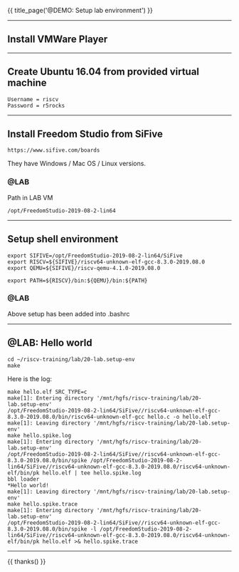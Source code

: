 {{ title_page('@DEMO: Setup lab environment') }}

---

## Install VMWare Player

---

## Create Ubuntu 16.04 from provided virtual machine

```
Username = riscv
Password = r5rocks
```

---

## Install Freedom Studio from SiFive

```
https://www.sifive.com/boards
```

They have Windows / Mac OS / Linux versions.

### @LAB

Path in LAB VM

```
/opt/FreedomStudio-2019-08-2-lin64
```

---

## Setup shell environment

```
export SIFIVE=/opt/FreedomStudio-2019-08-2-lin64/SiFive
export RISCV=${SIFIVE}/riscv64-unknown-elf-gcc-8.3.0-2019.08.0
export QEMU=${SIFIVE}/riscv-qemu-4.1.0-2019.08.0

export PATH=${RISCV}/bin:${QEMU}/bin:${PATH}
```

### @LAB

Above setup has been added into .bashrc

---

## @LAB: Hello world

```
cd ~/riscv-training/lab/20-lab.setup-env
make
```

Here is the log:

```
make hello.elf SRC_TYPE=c
make[1]: Entering directory '/mnt/hgfs/riscv-training/lab/20-lab.setup-env'
/opt/FreedomStudio-2019-08-2-lin64/SiFive//riscv64-unknown-elf-gcc-8.3.0-2019.08.0/bin/riscv64-unknown-elf-gcc hello.c -o hello.elf
make[1]: Leaving directory '/mnt/hgfs/riscv-training/lab/20-lab.setup-env'
make hello.spike.log
make[1]: Entering directory '/mnt/hgfs/riscv-training/lab/20-lab.setup-env'
/opt/FreedomStudio-2019-08-2-lin64/SiFive//riscv64-unknown-elf-gcc-8.3.0-2019.08.0/bin/spike /opt/FreedomStudio-2019-08-2-lin64/SiFive//riscv64-unknown-elf-gcc-8.3.0-2019.08.0/riscv64-unknown-elf/bin/pk hello.elf | tee hello.spike.log
bbl loader
*Hello world!
make[1]: Leaving directory '/mnt/hgfs/riscv-training/lab/20-lab.setup-env'
make hello.spike.trace
make[1]: Entering directory '/mnt/hgfs/riscv-training/lab/20-lab.setup-env'
/opt/FreedomStudio-2019-08-2-lin64/SiFive//riscv64-unknown-elf-gcc-8.3.0-2019.08.0/bin/spike -l /opt/FreedomStudio-2019-08-2-lin64/SiFive//riscv64-unknown-elf-gcc-8.3.0-2019.08.0/riscv64-unknown-elf/bin/pk hello.elf >& hello.spike.trace
```

---

{{ thanks() }}
